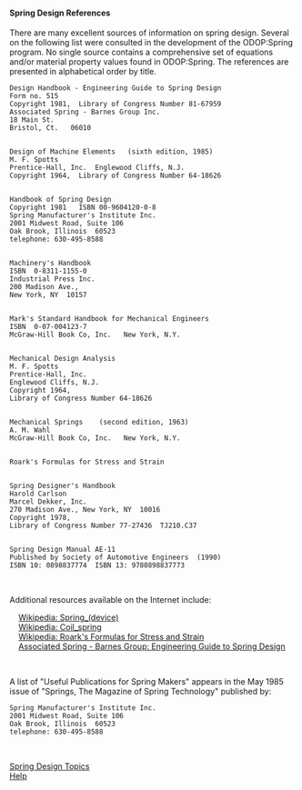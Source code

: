 #### Spring Design References

 There are many excellent sources of information on spring design.  Several
 on the following list were consulted in the development of the ODOP:Spring
 program.  No single source contains a comprehensive set of equations and/or
 material property values found in ODOP:Spring.  The references are presented
 in alphabetical order by title.

    Design Handbook - Engineering Guide to Spring Design
    Form no. 515  
    Copyright 1981,  Library of Congress Number 81-67959
    Associated Spring - Barnes Group Inc.
    18 Main St.
    Bristol, Ct.   06010


    Design of Machine Elements   (sixth edition, 1985)
    M. F. Spotts
    Prentice-Hall, Inc.  Englewood Cliffs, N.J.
    Copyright 1964,  Library of Congress Number 64-18626
    

    Handbook of Spring Design
    Copyright 1981   ISBN 00-9604120-0-8
    Spring Manufacturer's Institute Inc.   
    2001 Midwest Road, Suite 106
    Oak Brook, Illinois  60523
    telephone: 630-495-8588
   
   
    Machinery's Handbook
    ISBN  0-8311-1155-0
    Industrial Press Inc.   
    200 Madison Ave.,   
    New York, NY  10157  
   

    Mark's Standard Handbook for Mechanical Engineers
    ISBN  0-07-004123-7
    McGraw-Hill Book Co, Inc.   New York, N.Y.
   

    Mechanical Design Analysis
    M. F. Spotts
    Prentice-Hall, Inc.  
    Englewood Cliffs, N.J.
    Copyright 1964, 
    Library of Congress Number 64-18626
   

    Mechanical Springs    (second edition, 1963)
    A. M. Wahl
    McGraw-Hill Book Co, Inc.   New York, N.Y.
   

    Roark's Formulas for Stress and Strain
      
   
    Spring Designer's Handbook
    Harold Carlson
    Marcel Dekker, Inc.  
    270 Madison Ave., New York, NY  10016
    Copyright 1978,  
    Library of Congress Number 77-27436  TJ210.C37
   

    Spring Design Manual AE-11
    Published by Society of Automotive Engineers  (1990)
    ISBN 10: 0898837774  ISBN 13: 9780898837773

&nbsp;

Additional resources available on the Internet include:   

 &nbsp; &nbsp; [Wikipedia: Spring_(device)](https://en.wikipedia.org/wiki/Spring_(device))   
 &nbsp; &nbsp; [Wikipedia: Coil_spring](https://en.wikipedia.org/wiki/Coil_spring)   
 &nbsp; &nbsp; [Wikipedia: Roark's Formulas for Stress and Strain](https://en.wikipedia.org/wiki/Roark%27s_Formulas_for_Stress_and_Strain)   
 &nbsp; &nbsp; [Associated Spring - Barnes Group: Engineering Guide to Spring Design](https://asbg.com/engineering-guide-to-spring-design.aspx)   
 
 &nbsp;

 A list of "Useful Publications for Spring Makers" appears in the May 1985
 issue of "Springs, The Magazine of Spring Technology" published by:

    Spring Manufacturer's Institute Inc.
    2001 Midwest Road, Suite 106
    Oak Brook, Illinois  60523
    telephone: 630-495-8588
   
&nbsp;

[Spring Design Topics](./)   
[Help](../)   


